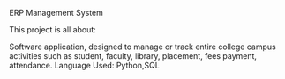 ERP Management System 

This project is all about:

Software application, designed to manage or track entire college campus
activities such as student, faculty, library, placement, fees payment,
attendance.
Language Used: Python,SQL
